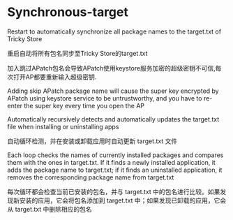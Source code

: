 # Synchronous-target
Restart to automatically synchronize all package names to the target.txt of Tricky Store

重启自动将所有包名同步至Tricky Store的target.txt

加入跳过APatch包名会导致APatch使用keystore服务加密的超级密钥不可信,每次打开AP都要重新输入超级密钥.

Adding skip APatch package name will cause the super key encrypted by APatch using keystore service to be untrustworthy, and you have to re-enter the super key every time you open the AP

Automatically recursively detects and automatically updates the target.txt file when installing or uninstalling apps

自动循环检测，并在安装或卸载应用时自动更新 target.txt 文件

Each loop checks the names of currently installed packages and compares them with the ones in target.txt. If it finds a newly installed application, it adds the package name to target.txt; if it finds an uninstalled application, it removes the corresponding package name from target.txt

每次循环都会检查当前已安装的包名，并与 target.txt 中的包名进行比较。如果发现新安装的应用，它会将包名添加到 target.txt 中；如果发现已卸载的应用，它会从 target.txt 中删除相应的包名
